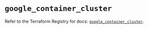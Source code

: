 # `google_container_cluster`

Refer to the Terraform Registry for docs: [`google_container_cluster`](https://registry.terraform.io/providers/hashicorp/google/6.16.0/docs/resources/container_cluster).
